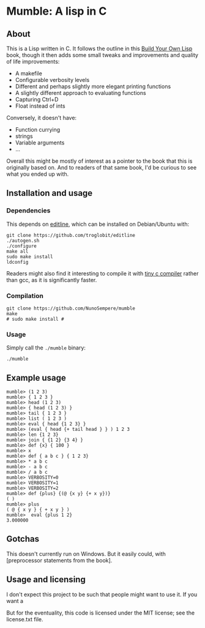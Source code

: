 # Mumble: A lisp in C

## About

This is a Lisp written in C. It follows the outline in this [Build Your Own Lisp](https://buildyourownlisp.com/chapter11_variables) book, though it then adds some small tweaks and improvements and quality of life improvements:

- A makefile
- Configurable verbosity levels
- Different and perhaps slightly more elegant printing functions
- A slightly different approach to evaluating functions
- Capturing Ctrl+D
- Float instead of ints

Conversely, it doesn't have:
- Function currying
- strings
- Variable arguments
- ...

Overall this might be mostly of interest as a pointer to the book that this is originally based on. And to readers of that same book, I'd be curious to see what you ended up with.

## Installation and usage

### Dependencies

This depends on [editline](https://github.com/troglobit/editline), which can be installed on Debian/Ubuntu with:

```
git clone https://github.com/troglobit/editline
./autogen.sh
./configure
make all
sudo make install
ldconfig
```

Readers might also find it interesting to compile it with [tiny c compiler](https://bellard.org/tcc/) rather than gcc, as it is significantly faster.

### Compilation

```
git clone https://github.com/NunoSempere/mumble
make
# sudo make install # 
```

### Usage

Simply call the `./mumble` binary:

```
./mumble
```

## Example usage

```
mumble> (1 2 3)
mumble> { 1 2 3 }
mumble> head (1 2 3)
mumble> { head (1 2 3) }
mumble> tail { 1 2 3 }
mumble> list ( 1 2 3 )
mumble> eval { head {1 2 3} } 
mumble> (eval { head {+ tail head } } ) 1 2 3 
mumble> len {1 2 3}
mumble> join { {1 2} {3 4} }
mumble> def {x} { 100 }
mumble> x
mumble> def { a b c } { 1 2 3}
mumble> * a b c
mumble> - a b c
mumble> / a b c
mumble> VERBOSITY=0
mumble> VERBOSITY=1
mumble> VERBOSITY=2
mumble> def {plus} {(@ {x y} {+ x y})}
( )
mumble> plus
( @ { x y } { + x y } )
mumble>  eval {plus 1 2}
3.000000
```


## Gotchas

This doesn't currently run on Windows. But it easily could, with [preprocessor statements from the book].

## Usage and licensing

I don't expect this project to be such that people might want to use it. If you want a

But for the eventuality, this code is licensed under the MIT license; see the license.txt file.
